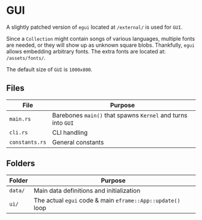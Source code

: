 # GUI
A slightly patched version of `egui` located at `/external/` is used for `GUI`.

Since a `Collection` might contain songs of various languages, multiple fonts are needed, or they will show up as unknown square blobs. Thankfully, `egui` allows embedding arbitrary fonts. The extra fonts are located at: `/assets/fonts/`.

The default size of `GUI` is `1000x800`.

## Files
| File           | Purpose |
|----------------|---------|
| `main.rs`      | Barebones `main()` that spawns `Kernel` and turns into `GUI`
| `cli.rs`       | CLI handling
| `constants.rs` | General constants

## Folders
| Folder         | Purpose |
|----------------|---------|
| `data/`        | Main data definitions and initialization
| `ui/`          | The actual `egui` code & main `eframe::App::update()` loop
